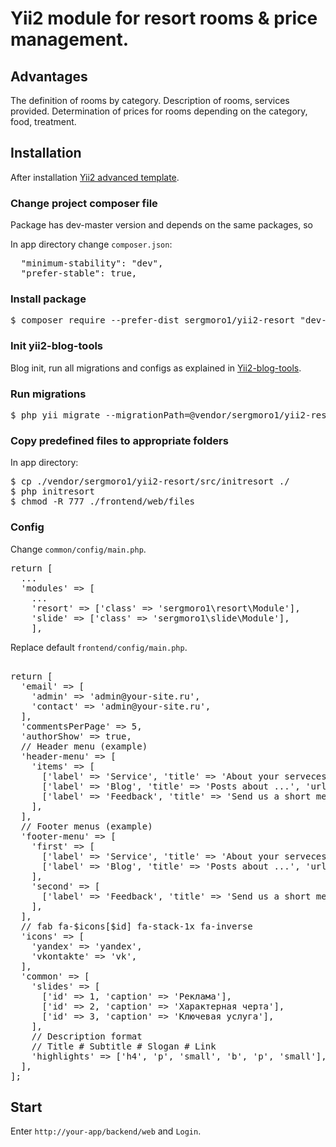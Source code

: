 <h1>Yii2 module for resort rooms & price management.</h1>

<h2>Advantages</h2>
The definition of rooms by category. 
Description of rooms, services provided. Determination of prices for rooms depending on the category, food, treatment. 

<h2>Installation</h2>

After installation <a href='https://github.com/yiisoft/yii2-app-advanced/blob/master/docs/guide/start-installation.md'>Yii2 advanced template</a>.

<h3>Change project composer file</h3>

Package has dev-master version and depends on the same packages, so

In app directory change <code>composer.json</code>:

<pre>
  "minimum-stability": "dev",
  "prefer-stable": true,
</pre>

<h3>Install package</h3>

<pre>
$ composer require --prefer-dist sergmoro1/yii2-resort "dev-master"
</pre>

<h3>Init yii2-blog-tools</h3>

Blog init, run all migrations and configs as explained in <a href='https://github.com/sergmoro1/yii2-blog-tools'>Yii2-blog-tools</a>. 

<h3>Run migrations</h3>

<pre>
$ php yii migrate --migrationPath=@vendor/sergmoro1/yii2-resort/src/migrations
</pre>

<h3>Copy predefined files to appropriate folders</h3>

In app directory:

<pre>
$ cp ./vendor/sergmoro1/yii2-resort/src/initresort ./
$ php initresort
$ chmod -R 777 ./frontend/web/files
</pre>

<h3>Config</h3>

Change <code>common/config/main.php</code>.

<pre>
return [
  ...
  'modules' => [
    ...
    'resort' => ['class' => 'sergmoro1\resort\Module'],
    'slide' => ['class' => 'sergmoro1\slide\Module'],
    ],
</pre>

Replace default <code>frontend/config/main.php</code>.

<pre>  
return [
  'email' => [
    'admin' => 'admin@your-site.ru',
    'contact' => 'admin@your-site.ru',
  ],
  'commentsPerPage' => 5,
  'authorShow' => true,
  // Header menu (example)
  'header-menu' => [
    'items' => [
      ['label' => 'Service', 'title' => 'About your serveces', 'url' => ['site/index']],
      ['label' => 'Blog', 'title' => 'Posts about ...', 'url' => ['post/index']],
      ['label' => 'Feedback', 'title' => 'Send us a short message by email', 'url' => ['site/feedback']],
    ],
  ],
  // Footer menus (example)
  'footer-menu' => [
    'first' => [
      ['label' => 'Service', 'title' => 'About your serveces', 'url' => ['site/index']],
      ['label' => 'Blog', 'title' => 'Posts about ...', 'url' => ['post/index']],
    ],
    'second' => [
      ['label' => 'Feedback', 'title' => 'Send us a short message by email', 'url' => ['site/feedback']],
    ],
  ],
  // fab fa-$icons[$id] fa-stack-1x fa-inverse
  'icons' => [
    'yandex' => 'yandex',
    'vkontakte' => 'vk',
  ],
  'common' => [
    'slides' => [
      ['id' => 1, 'caption' => 'Реклама'],
      ['id' => 2, 'caption' => 'Характерная черта'],
      ['id' => 3, 'caption' => 'Ключевая услуга'],
    ],
    // Description format
    // Title # Subtitle # Slogan # Link
    'highlights' => ['h4', 'p', 'small', 'b', 'p', 'small'],
  ],
];
</pre>

<h2>Start</h2>

Enter <code>http://your-app/backend/web</code> and <code>Login</code>.

